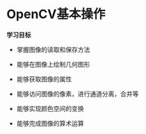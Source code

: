 # OpenCV基本操作

**学习目标**

- 掌握图像的读取和保存方法

- 能够在图像上绘制几何图形

- 能够获取图像的属性

- 能够访问图像的像素，进行通道分离，合并等

- 能够实现颜色空间的变换

- 能够完成图像的算术运算
